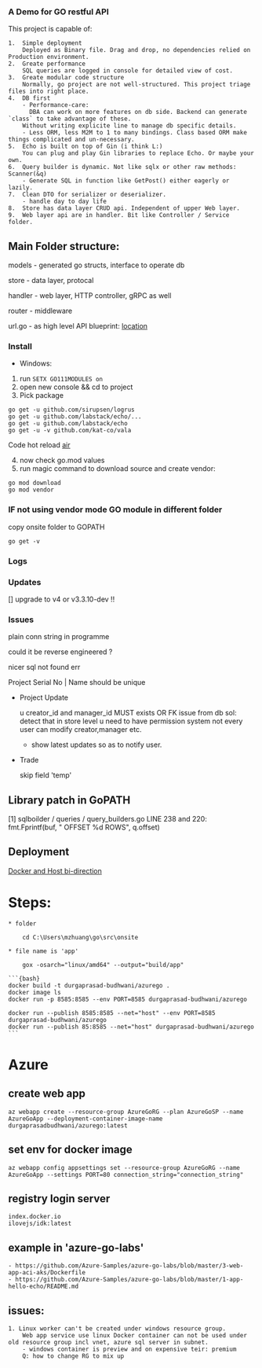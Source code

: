### A Demo for GO restful API
This project is capable of:
    
    1.  Simple deployment
        Deployed as Binary file. Drag and drop, no dependencies relied on Production environment.
    2.  Greate performance
        SQL queries are logged in console for detailed view of cost.
    3.  Greate modular code structure
        Normally, go project are not well-structured. This project triage files into right place.
    4.  DB first
        - Performance-care: 
          DBA can work on more features on db side. Backend can generate `class` to take advantage of these.
        Without writing explicite line to manage db specific details.
        - Less ORM, less M2M to 1 to many bindings. Class based ORM make things complicated and un-necessary.
    5.  Echo is built on top of Gin (i think L:) 
        You can plug and play Gin libraries to replace Echo. Or maybe your own.
    6.  Query builder is dynamic. Not like sqlx or other raw methods: Scanner(&q)
        - Generate SQL in function like GetPost() either eagerly or lazily.
    7.  Clean DTO for serializer or deserializer.
        - handle day to day life
    8.  Store has data layer CRUD api. Independent of upper Web layer.
    9.  Web layer api are in handler. Bit like Controller / Service folder.

## Main Folder structure:

models - generated go structs, interface to operate db

store - data layer, protocal

handler - web layer, HTTP controller, gRPC as well

router - middleware

url.go - as high level API blueprint: [location](https://github.com/ilovejs/Go-Echo-Boiler/blob/feature%2Fupdate_model_use_boiler/handler/url.go)

### Install
- Windows:
1. run `SETX GO111MODULES on`
2. open new console && cd to project
3. Pick package 
```
go get -u github.com/sirupsen/logrus
go get -u github.com/labstack/echo/...
go get -u github.com/labstack/echo
go get -u -v github.com/kat-co/vala
```

Code hot reload [air](https://github.com/cosmtrek/air)

4. now check go.mod values 
5. run magic command to download source and create vendor:
```
go mod download
go mod vendor
```

### IF not using vendor mode GO module in different folder

copy onsite folder to GOPATH

`go get -v`

### Logs

### Updates

[] upgrade to v4 or v3.3.10-dev !!

### Issues

plain conn string in programme

could it be reverse engineered ?

nicer sql not found err

Project Serial No | Name should be unique

- Project Update

    u creator_id and manager_id MUST exists OR FK issue from db
        sol: detect that in store level
    u need to have permission system
        not every user can modify creator,manager etc.
    + show latest updates so as to notify user.

- Trade
    
    skip field 'temp'
    
## Library patch in GoPATH

[1]
sqlboilder / queries / query_builders.go
LINE 238 and 220:
fmt.Fprintf(buf, " OFFSET %d ROWS", q.offset)

## Deployment

[Docker and Host bi-direction](https://docs.docker.com/docker-for-mac/networking/#use-cases-and-workarounds)
  
  # Steps:
    
    * folder
    
        cd C:\Users\mzhuang\go\src\onsite

    * file name is 'app'

        gox -osarch="linux/amd64" --output="build/app"

    ```{bash}
    docker build -t durgaprasad-budhwani/azurego .
    docker image ls
    docker run -p 8585:8585 --env PORT=8585 durgaprasad-budhwani/azurego
    
    docker run --publish 8585:8585 --net="host" --env PORT=8585 durgaprasad-budhwani/azurego
    docker run --publish 85:8585 --net="host" durgaprasad-budhwani/azurego
    ```

# Azure

## create web app
    az webapp create --resource-group AzureGoRG --plan AzureGoSP --name AzureGoApp --deployment-container-image-name durgaprasadbudhwani/azurego:latest

## set env for docker image
    az webapp config appsettings set --resource-group AzureGoRG --name AzureGoApp --settings PORT=80 connection_string="connection_string"

## registry login server
    index.docker.io
    ilovejs/idk:latest

## example in 'azure-go-labs'
    - https://github.com/Azure-Samples/azure-go-labs/blob/master/3-web-app-aci-aks/Dockerfile
    - https://github.com/Azure-Samples/azure-go-labs/blob/master/1-app-hello-echo/README.md
## issues:
    1. Linux worker can't be created under windows resource group.
        Web app service use linux Docker container can not be used under old resource group incl vnet, azure sql server in subnet.
        - windows container is preview and on expensive teir: premium
        Q: how to change RG to mix up
    
